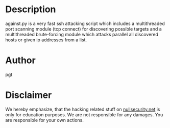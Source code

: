 # Description
against.py is a very fast ssh attacking script which includes a multithreaded
port scanning module (tcp connect) for discovering possible targets and a
multithreaded brute-forcing module which attacks parallel all discovered hosts
or given ip addresses from a list.

# Author
pgt

# Disclaimer
We hereby emphasize, that the hacking related stuff on
[nullsecurity.net](http://nullsecurity.net) is only for education purposes.
We are not responsible for any damages. You are responsible for your own
actions.
